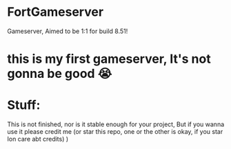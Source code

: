 # FortGameserver
Gameserver, Aimed to be 1:1 for build 8.51! 
# this is my first gameserver, It's not gonna be good :sob:
# Stuff: 
This is not finished, nor is it stable enough for your project, But if you wanna use it please credit me (or star this repo, one or the other is okay, if you star Ion care abt credits)
)
